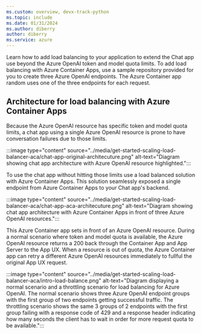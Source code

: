 ```yaml
---
ms.custom: overview, devx-track-python
ms.topic: include
ms.date: 01/31/2024
ms.author: diberry
author: diberry
ms.service: azure
---
```


Learn how to add load balancing to your application to extend the Chat app use beyond the Azure OpenAI token and model quota limits. To add load balancing with Azure Container Apps, use a sample repository provided for you to create three Azure OpenAI endpoints. The Azure Container app random uses one of the three endpoints for each request. 

## Architecture for load balancing with Azure Container Apps

Because the Azure OpenAI resource has specific token and model quota limits, a chat app using a single Azure OpenAI resource is prone to have conversation failures due to those limits.

:::image type="content" source="../media/get-started-scaling-load-balancer-aca/chat-app-original-architecuture.png" alt-text="Diagram showing chat app architecture with Azure OpenAI resource highlighted.":::

To use the chat app without hitting those limits use a load balanced solution with Azure Container Apps. This solution seamlessly exposed a single endpoint from Azure Container Apps to your Chat app's backend. 

:::image type="content" source="../media/get-started-scaling-load-balancer-aca/chat-app-aca-architecuture.png" alt-text="Diagram showing chat app architecture with Azure Container Apps in front of three Azure OpenAI resources.":::

This Azure Container app sets in front of an Azure OpenAI resource. During a normal scenario where token and model quota is available, the Azure OpenAI resource returns a 200 back through the Container App and App Server to the App UX. When a resource is out of quota, the Azure Container app can retry a different Azure OpenAI resources immediately to fullful the original App UX request.

:::image type="content" source="../media/get-started-scaling-load-balancer-aca/intro-load-balance.png" alt-text="Diagram displaying a normal scenario and a throttling scenario for load balancing for Azure OpenAI. The normal scenario shows three Azure OpenAI endpoint groups with the first group of two endpoints getting successful traffic. The throttling scenario shows the same 3 groups of 2 endpoints with the first group failing with a response code of 429 and a response header indicating how many seconds the client has to wait in order for more request quota to be available.":::

